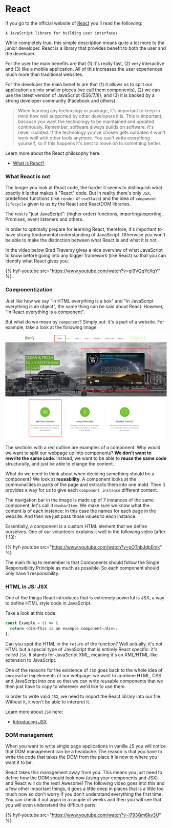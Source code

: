 # React

If you go to the official website of [React](https://www.reactjs.org) you'll read the following:

```
A JavaScript library for building user interfaces
```

While completely true, this simple description means quite a lot more to the junior developer. React is a library that provides benefit to both the user and the developer.

For the user the main benefits are that (1) it's really fast, (2) very interactive and (3) like a mobile application. All of this increases the user experiences much more than traditional websites.

For the developer the main benefits are that (1) it allows us to split our application up into smaller pieces (we call them components), (2) we can use the latest version of JavaScript (ES6/7/8), and (3) it is backed by a strong developer community (Facebook and others).

> When learning any technology or package, it's important to keep in mind how well supported by other developers it is. This is important, because you want the technology to be maintained and updated continously. Remember, software always builds on software. It's never isolated. If the technology you've chosen gets outdated it won't work well with other tools anymore. You can't write everything yourself, so if this happens it's best to move on to something better.

Learn more about the React philosophy here:

- [What is React?](https://www.w3schools.com/whatis/whatis_react.asp)

### What React is not

The longer you look at React code, the harder it seems to distinguish what exactly it is that makes it "React" code. But in reality there's only `JSX`, predefined functions (like `render` or `useState`) and the idea of `component lifecycle` given to us by the React and ReactDOM libraries.

The rest is "just JavaScript": (higher order) functions, importing/exporting, Promises, event listeners and others.

In order to optimally prepare for learning React, therefore, it's important to have strong fundamental understanding of JavaScript. Otherwise you won't be able to make the distinction between what React is and what it is not.

In the video below Brad Traversy gives a nice overview of what JavaScript to know before going into any bigger framework (like React) so that you can identify what React gives you:

{% hyf-youtube src="https://www.youtube.com/watch?v=qi9VQqYcXqY" %}

### Componentization

Just like how we say "in HTML everything is a box" and "in JavaScript everything is an object", the same thing can be said about React. However, "in React everything is a component".

But what do we mean by `component`? Simply put: it's a part of a website. For example, take a look at the following image:

![Componentization](./assets/componentization.png)

The sections with a red outline are examples of a component. Why would we want to split our webpage up into components? **We don't want to rewrite the same code**. Instead, we want to be able to **reuse the same code** structurally, and just be able to change the content.

What do we need to think about when deciding something should be a component? We look at **reusability**. A component looks at the commonalities in parts of the page and extracts them into one mold. Then it provides a way for us to give each `component instance` different content.

The navigation bar in the image is made up of 7 instances of the same component, let's call it `NavbarItem`. We make sure we know what the content is of each instance: in this case the names for each page in the website. And then we just pass those values to each instance.

Essentially, a component is a custom HTML element that we define ourselves. One of our volunteers explains it well in the following video (after 1:13):

{% hyf-youtube src="https://www.youtube.com/watch?v=pOTnbJdpEmk" %}

The main thing to remember is that Components should follow the Single Responsibility Principle as much as possible. So each component should only have 1 responsibility.

### HTML in JS: JSX
One of the things React introduces that is extremely powerful is JSX, a way to define HTML style code in JavaScript.

Take a look at this code:

```js
const Example = () => {
  return <div>This is an example component</div>;
};
```

Can you spot the HTML in the `return` of the function? Well actually, it's not HTML but a special type of JavaScript that is entirely React specific: it's called `JSX`. It stands for JavaScript XML, meaning it's an XML/HTML-like extension to JavaScript.

One of the reasons for the existence of `JSX` goes back to the whole idea of `encapsulating` elements of our webpage: we want to combine HTML, CSS and JavaScript into one so that we can write reusable components that we then just have to copy to wherever we'd like to use them.

In order to write valid `JSX`, we need to import the React library into our file. Without it, it won't be able to interpret it.

Learn more about `JSX` here:

- [Introducing JSX](https://reactjs.org/docs/introducing-jsx.html)

### DOM management
When you want to write single page applications in vanilla JS you will notice that DOM management can be a headache. The reason is that you have to write the code that takes the DOM from the place it is now to where you want it to be.

React takes this management away from you. This means you just need to define how the DOM should look now (using your components and JSX) and React will do the rest! Awesome! The following video goes into this and a few other important things, it goes a little deep in places that is a little too much now so don't worry if you don't understand everything the first time. You can check it out again in a couple of weeks and then you will see that you will even understand the difficult parts!

{% hyf-youtube src="https://www.youtube.com/watch?v=i793Qm6kv3U" %}
